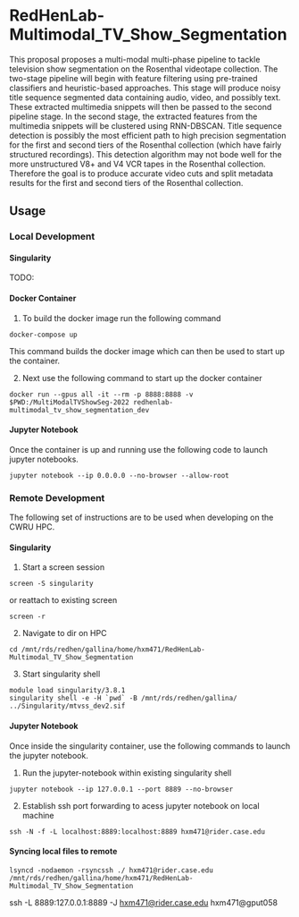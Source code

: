 # RedHenLab-Multimodal_TV_Show_Segmentation

This proposal proposes a multi-modal multi-phase pipeline to tackle television show segmentation on the Rosenthal videotape collection. The two-stage pipeline will begin with feature filtering using pre-trained classifiers and heuristic-based approaches. This stage will produce noisy title sequence segmented data containing audio, video, and possibly text. These extracted multimedia snippets will then be passed to the second pipeline stage. In the second stage, the extracted features from the multimedia snippets will be clustered using RNN-DBSCAN. Title sequence detection is possibly the most efficient path to high precision segmentation for the first and second tiers of the Rosenthal collection (which have fairly structured recordings). This detection algorithm may not bode well for the more unstructured V8+ and V4 VCR tapes in the Rosenthal collection. Therefore the goal is to produce accurate video cuts and split metadata results for the first and second tiers of the Rosenthal collection.


## Usage

### Local Development

#### Singularity 

TODO:

#### Docker Container

1. To build the docker image run the following command

```
docker-compose up
```

This command builds the docker image which can then be used to start up the container.

2. Next use the following command to start up the docker container

```
docker run --gpus all -it --rm -p 8888:8888 -v $PWD:/MultiModalTVShowSeg-2022 redhenlab-multimodal_tv_show_segmentation_dev
```

#### Jupyter Notebook

Once the container is up and running use the following code to launch jupyter notebooks.

```
jupyter notebook --ip 0.0.0.0 --no-browser --allow-root
```

### Remote Development

The following set of instructions are to be used when developing on the CWRU HPC.

#### Singularity
1. Start a screen session
```
screen -S singularity
```

or reattach to existing screen

```
screen -r
```

2. Navigate to dir on HPC
```
cd /mnt/rds/redhen/gallina/home/hxm471/RedHenLab-Multimodal_TV_Show_Segmentation
```

3. Start singularity shell
```
module load singularity/3.8.1
singularity shell -e -H `pwd` -B /mnt/rds/redhen/gallina/ ../Singularity/mtvss_dev2.sif
```

#### Jupyter Notebook

Once inside the singularity container, use the following commands to launch the jupyter notebook.

1. Run the jupyter-notebook within existing singularity shell
```
jupyter notebook --ip 127.0.0.1 --port 8889 --no-browser
```

2. Establish ssh port forwarding to acess jupyter notebook on local machine
```
ssh -N -f -L localhost:8889:localhost:8889 hxm471@rider.case.edu
```

#### Syncing local files to remote

```
lsyncd -nodaemon -rsyncssh ./ hxm471@rider.case.edu /mnt/rds/redhen/gallina/home/hxm471/RedHenLab-Multimodal_TV_Show_Segmentation
```


ssh -L 8889:127.0.0.1:8889 -J hxm471@rider.case.edu hxm471@gput058 